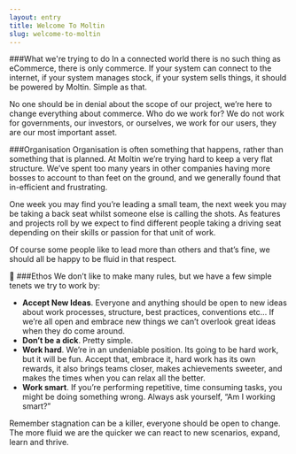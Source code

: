 ```yaml
---
layout: entry
title: Welcome To Moltin
slug: welcome-to-moltin
---
```


###What we're trying to do
In a connected world there is no such thing as eCommerce, there is only commerce. If your system can connect to the internet, if your system manages stock, if your system sells things, it should be powered by Moltin. Simple as that.

No one should be in denial about the scope of our project, we’re here to change everything about commerce.
Who do we work for?
We do not work for governments, our investors, or ourselves, we work for our users, they are our most important asset.

###Organisation
Organisation is often something that happens, rather than something that is planned. At Moltin we’re trying hard to keep a very flat structure. We’ve spent too many years in other companies having more bosses to account to than feet on the ground, and we generally found that in-efficient and frustrating.

One week you may find you’re leading a small team, the next week you may be taking a back seat whilst someone else is calling the shots. As features and projects roll by we expect to find different people taking a driving seat depending on their skills or passion for that unit of work.

Of course some people like to lead more than others and that’s fine, we should all be happy to be fluid in that respect.


###Ethos
We don’t like to make many rules, but we have a few simple tenets we try to work by:

 - **Accept New Ideas**. Everyone and anything should be open to new ideas about work processes, structure, best practices, conventions etc… If we’re all open and embrace new things we can’t overlook great ideas when they do come around.
 - **Don’t be a dick**. Pretty simple.
 - **Work hard**. We’re in an undeniable position. Its going to be hard work, but it will be fun. Accept that, embrace it, hard work has its own rewards, it also brings teams closer, makes achievements sweeter, and makes the times when you can relax all the better.
 - **Work smart**. If you’re performing repetitive, time consuming tasks, you might be doing something wrong. Always ask yourself, “Am I working smart?”

Remember stagnation can be a killer, everyone should be open to change. The more fluid we are the quicker we can react to new scenarios, expand, learn and thrive.
